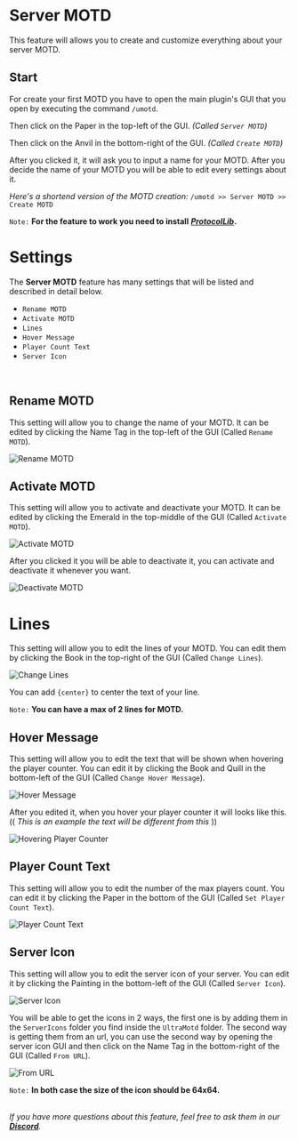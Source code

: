# Server MOTD
This feature will allows you to create and customize everything about your server MOTD.
<br>

## Start
For create your first MOTD you have to open the main plugin's GUI that you open by executing the command `/umotd`.
<br>

Then click on the Paper in the top-left of the GUI. *(Called `Server MOTD`)*
<br>

Then click on the Anvil in the bottom-right of the GUI. *(Called `Create MOTD`)*
<br>

After you clicked it, it will ask you to input a name for your MOTD. After you decide the name of your MOTD you will be able to edit every settings about it.
<br>

*Here's a shortend version of the MOTD creation:*
`/umotd >> Server MOTD >> Create MOTD`
<br>

`Note:` **For the feature to work you need to install** **_[ProtocolLib](https://www.spigotmc.org/resources/protocollib.1997/)_.**
<br>

# Settings
The **Server MOTD** feature has many settings that will be listed and described in detail below.
<br>

- `Rename MOTD`
- `Activate MOTD`
- `Lines`
- `Hover Message`
- `Player Count Text`
- `Server Icon`
<br>

## Rename MOTD
This setting will allow you to change the name of your MOTD. It can be edited by clicking the Name Tag in the top-left of the GUI (Called `Rename MOTD`).
<br>

![Rename MOTD](https://i.imgur.com/xqiPtPB.png)
<br>

## Activate MOTD
This setting will allow you to activate and deactivate your MOTD. It can be edited by clicking the Emerald in the top-middle of the GUI (Called `Activate MOTD`).
<br>

![Activate MOTD](https://i.imgur.com/9waAyFy.png)
<br>

After you clicked it you will be able to deactivate it, you can activate and deactivate it whenever you want.
<br>

![Deactivate MOTD](https://i.imgur.com/VmtjBun.png)
<br>

# Lines
This setting will allow you to edit the lines of your MOTD. You can edit them by clicking the Book in the top-right of the GUI (Called `Change Lines`).
<br>

![Change Lines](https://i.imgur.com/CtrHkkN.png)
<br>

You can add `{center}` to center the text of your line.
<br>

`Note:` **You can have a max of 2 lines for MOTD.**
<br>

## Hover Message
This setting will allow you to edit the text that will be shown when hovering the player counter. You can edit it by clicking the Book and Quill in the bottom-left of the GUI (Called `Change Hover Message`).
<br>

![Hover Message](https://i.imgur.com/cTbfR57.png)
<br>

After you edited it, when you hover your player counter it will looks like this. 
(( *This is an example the text will be different from this* ))
<br>

![Hovering Player Counter](https://i.imgur.com/wIGciYr.png)
<br>

## Player Count Text
This setting will allow you to edit the number of the max players count. You can edit it by clicking the Paper in the bottom of the GUI (Called `Set Player Count Text`).
<br>

![Player Count Text](https://i.imgur.com/DpJ64cg.png)
<br>

## Server Icon
This setting will allow you to edit the server icon of your server. You can edit it by clicking the Painting in the bottom-left of the GUI (Called `Server Icon`).
<br>

![Server Icon](https://i.imgur.com/IWtOa98.png)
<br>

You will be able to get the icons in 2 ways, the first one is by adding them in the `ServerIcons` folder you find inside the `UltraMotd` folder. The second way is getting them from an url, you can use the second way by opening the server icon GUI and then click on the Name Tag in the bottom-right of the GUI (Called `From URL`).
<br>

![From URL](https://i.imgur.com/oTAm7Vd.png)
<br>

`Note:` **In both case the size of the icon should be 64x64.**
<br>
<br>

_If you have more questions about this feature, feel free to ask them in our **[Discord](https://discord.gg/3JuHDm8)**._
